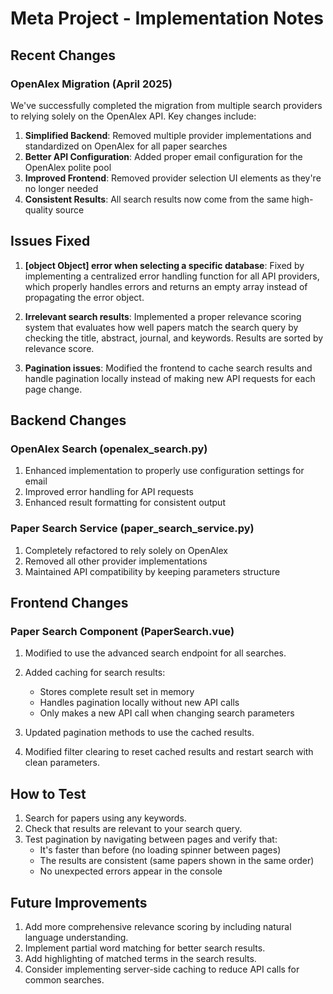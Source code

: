 # Meta Project - Implementation Notes

## Recent Changes

### OpenAlex Migration (April 2025)

We've successfully completed the migration from multiple search providers to relying solely on the OpenAlex API. Key changes include:

1. **Simplified Backend**: Removed multiple provider implementations and standardized on OpenAlex for all paper searches
2. **Better API Configuration**: Added proper email configuration for the OpenAlex polite pool
3. **Improved Frontend**: Removed provider selection UI elements as they're no longer needed
4. **Consistent Results**: All search results now come from the same high-quality source

## Issues Fixed

1. **[object Object] error when selecting a specific database**: Fixed by implementing a centralized error handling function for all API providers, which properly handles errors and returns an empty array instead of propagating the error object.

2. **Irrelevant search results**: Implemented a proper relevance scoring system that evaluates how well papers match the search query by checking the title, abstract, journal, and keywords. Results are sorted by relevance score.

3. **Pagination issues**: Modified the frontend to cache search results and handle pagination locally instead of making new API requests for each page change.

## Backend Changes

### OpenAlex Search (openalex_search.py)

1. Enhanced implementation to properly use configuration settings for email
2. Improved error handling for API requests
3. Enhanced result formatting for consistent output

### Paper Search Service (paper_search_service.py)

1. Completely refactored to rely solely on OpenAlex
2. Removed all other provider implementations
3. Maintained API compatibility by keeping parameters structure

## Frontend Changes

### Paper Search Component (PaperSearch.vue)

1. Modified to use the advanced search endpoint for all searches.
2. Added caching for search results:
   - Stores complete result set in memory
   - Handles pagination locally without new API calls
   - Only makes a new API call when changing search parameters
  
3. Updated pagination methods to use the cached results.
4. Modified filter clearing to reset cached results and restart search with clean parameters.

## How to Test

1. Search for papers using any keywords.
2. Check that results are relevant to your search query.
3. Test pagination by navigating between pages and verify that:
   - It's faster than before (no loading spinner between pages)
   - The results are consistent (same papers shown in the same order)
   - No unexpected errors appear in the console

## Future Improvements

1. Add more comprehensive relevance scoring by including natural language understanding.
2. Implement partial word matching for better search results.
3. Add highlighting of matched terms in the search results.
4. Consider implementing server-side caching to reduce API calls for common searches.

